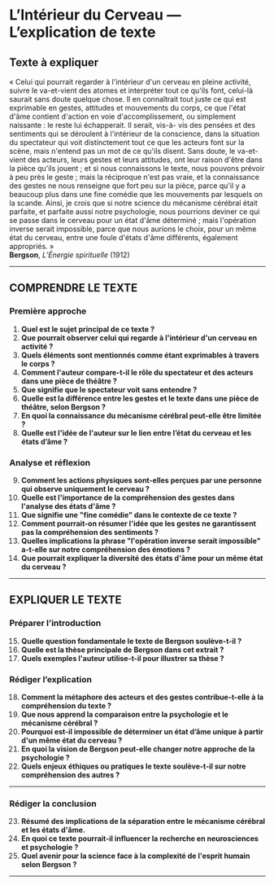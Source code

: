 # L’Intérieur du Cerveau — L’explication de texte

## Texte à expliquer
« Celui qui pourrait regarder à l'intérieur d'un cerveau en pleine activité, suivre le va-et-vient des atomes et interpréter tout ce qu'ils font, celui-là saurait sans doute quelque chose. Il en connaîtrait tout juste ce qui est exprimable en gestes, attitudes et mouvements du corps, ce que l'état d'âme contient d'action en voie d'accomplissement, ou simplement naissante : le reste lui échapperait. Il serait, vis-à- vis des pensées et des sentiments qui se déroulent à l'intérieur de la conscience, dans la situation du spectateur qui voit distinctement tout ce que les acteurs font sur la scène, mais n'entend pas un mot de ce qu'ils disent. Sans doute, le va-et-vient des acteurs, leurs gestes et leurs attitudes, ont leur raison d'être dans la pièce qu'ils jouent ; et si nous connaissons le texte, nous pouvons prévoir à peu près le geste ; mais la réciproque n'est pas vraie, et la connaissance des gestes ne nous renseigne que fort peu sur la pièce, parce qu'il y a beaucoup plus dans une fine comédie que les mouvements par lesquels on la scande. Ainsi, je crois que si notre science du mécanisme cérébral était parfaite, et parfaite aussi notre psychologie, nous pourrions deviner ce qui se passe dans le cerveau pour un état d'âme déterminé ; mais l'opération inverse serait impossible, parce que nous aurions le choix, pour un même état du cerveau, entre une foule d'états d'âme différents, également appropriés. »  
**Bergson**, *L’Énergie spirituelle* (1912)

---

## COMPRENDRE LE TEXTE

### Première approche

1. **Quel est le sujet principal de ce texte ?**  
2. **Que pourrait observer celui qui regarde à l'intérieur d'un cerveau en activité ?**  
3. **Quels éléments sont mentionnés comme étant exprimables à travers le corps ?**  
4. **Comment l'auteur compare-t-il le rôle du spectateur et des acteurs dans une pièce de théâtre ?**  
5. **Que signifie que le spectateur voit sans entendre ?**  
6. **Quelle est la différence entre les gestes et le texte dans une pièce de théâtre, selon Bergson ?**  
7. **En quoi la connaissance du mécanisme cérébral peut-elle être limitée ?**  
8. **Quelle est l'idée de l'auteur sur le lien entre l’état du cerveau et les états d’âme ?**  

### Analyse et réflexion

9. **Comment les actions physiques sont-elles perçues par une personne qui observe uniquement le cerveau ?**  
10. **Quelle est l'importance de la compréhension des gestes dans l'analyse des états d'âme ?**  
11. **Que signifie une "fine comédie" dans le contexte de ce texte ?**  
12. **Comment pourrait-on résumer l'idée que les gestes ne garantissent pas la compréhension des sentiments ?**  
13. **Quelles implications la phrase "l'opération inverse serait impossible" a-t-elle sur notre compréhension des émotions ?**  
14. **Que pourrait expliquer la diversité des états d'âme pour un même état du cerveau ?**  

---

## EXPLIQUER LE TEXTE

### Préparer l’introduction

15. **Quelle question fondamentale le texte de Bergson soulève-t-il ?**  
16. **Quelle est la thèse principale de Bergson dans cet extrait ?**  
17. **Quels exemples l'auteur utilise-t-il pour illustrer sa thèse ?**  

### Rédiger l’explication

18. **Comment la métaphore des acteurs et des gestes contribue-t-elle à la compréhension du texte ?**  
19. **Que nous apprend la comparaison entre la psychologie et le mécanisme cérébral ?**  
20. **Pourquoi est-il impossible de déterminer un état d’âme unique à partir d'un même état du cerveau ?**  
21. **En quoi la vision de Bergson peut-elle changer notre approche de la psychologie ?**  
22. **Quels enjeux éthiques ou pratiques le texte soulève-t-il sur notre compréhension des autres ?**  

---

### Rédiger la conclusion

23. **Résumé des implications de la séparation entre le mécanisme cérébral et les états d'âme.**  
24. **En quoi ce texte pourrait-il influencer la recherche en neurosciences et psychologie ?**  
25. **Quel avenir pour la science face à la complexité de l'esprit humain selon Bergson ?**  

---